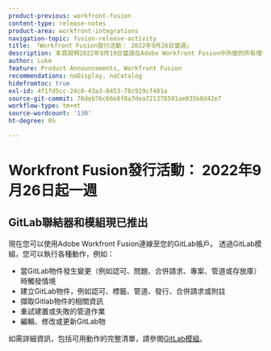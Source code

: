 ```yaml
---
product-previous: workfront-fusion
content-type: release-notes
product-area: workfront-integrations
navigation-topic: fusion-release-activity
title: 「Workfront Fusion發行活動： 2022年9月26日當週」
description: 本頁說明2022年9月19日當週在Adobe Workfront Fusion中所做的所有增強功能。
author: Luke
feature: Product Announcements, Workfront Fusion
recommendations: noDisplay, noCatalog
hidefromtoc: true
exl-id: 4f1fd5cc-24c0-43a3-8453-78c929cf401a
source-git-commit: 76deb76c66e8f8a7dea721378591ae035b8d42e7
workflow-type: tm+mt
source-wordcount: '130'
ht-degree: 0%

---
```


# Workfront Fusion發行活動： 2022年9月26日起一週

## GitLab聯結器和模組現已推出

現在您可以使用Adobe Workfront Fusion連線至您的GitLab帳戶。 透過GitLab模組，您可以執行各種動作，例如：

* 當GitLab物件發生變更（例如認可、問題、合併請求、專案、管道或存放庫）時觸發情境
* 建立GitLab物件，例如認可、標籤、管道、發行、合併請求或附註
* 擷取Gitlab物件的相關資訊
* 重試建置或失敗的管道作業
* 編輯、修改或更新GitLab物

如需詳細資訊，包括可用動作的完整清單，請參閱[GitLab模組](/help/quicksilver/workfront-fusion/apps-and-their-modules/gitlab-modules.md)。
